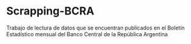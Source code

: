 # Scrapping-BCRA
Trabajo de lectura de datos que se encuentran publicados en el Boletín Estadístico mensual del Banco Central de la República Argentina

